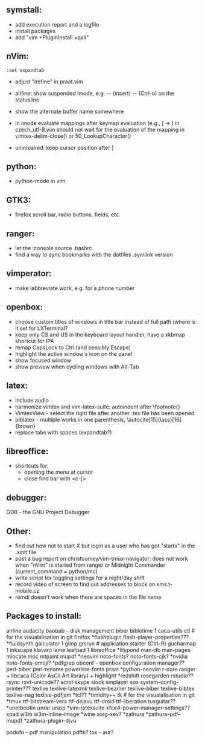 symstall:
-----------
- add execution report and a logfile
- install packages
- add "vim +PluginInstall +qall"

nVim:
-----
```
:set expandtab
```

- adjust "define" in praat.vim

- airline: show suspended imode, e.g. -- (insert) -- (Ctrl-o) on the statusline

- show the alternate buffer name somewhere

- in imode evaluate mappings after keymap evaluation (e.g., ] -> ) in
  czech_utf-8.vim should not wait for the evaluation of the mapping in
  vimtex-delim-close() or 50_LookupCharacter()

- unimpaired: keep cursor position after ]<Space>


python:
-------
- python-mode in vim


GTK3:
-----
- firefox scroll bar, radio buttons, fields, etc.

ranger:
-------
- let the :console source .bashrc
- find a way to sync bookmarks with the dotfiles .symlink version

vimperator:
-----------
- make iabbreviate work, e.g. for a phone number

openbox:
--------
- choose custom titles of windows in title bar instead of full path (where is it
  set for LXTerminal?
- keep only CS and US in the keyboard layout handler, have a xkbmap shortcut for IPA
- remap CapsLock to Ctrl (and possibly Escape)
- highlight the active window's icon on the panel
- show focused window
- show preview when cycling windows with Alt-Tab

latex:
------
- include audio
- harmonize vimtex and vim-latex-suite: autoindent after \footnote{}
- VimtexView - select the right file after another .tex file has been opened
- biblatex - multiple works in one parenthesis, \autocite[15]{lass}[16]{brown}
- replace tabs with spaces (expandtab?)

libreoffice:
------------
- shortcuts for:
	- opening the menu at cursor
	- close find bar with <c-[>

debugger:
---------
GDB - the GNU Project Debugger

Other:
------
- find out how not to start X but login as a user who has got "startx" in the
  .xinit file
- post a bug report on christoomey/vim-tmux-navigator:
	does not work when "nVim" is started from ranger or Midnight Commander
	(current_command = python/mc)
- write script for toggling settings for a night/day shift
- record video of screen to find out addresses to block on sms.t-mobile.cz
- remdi doesn't work when there are spaces in the file name

Packages to install:
--------------------
airline
audacity
baobab - disk management
biber
bibletime 1
caca-utils
ctl 	# for the visualalisation in git
firefox
*flashplugin
flash-player-properties???
*fluidsynth
galculator 1
gimp
gmrun	# application starter (Ctrl-R)
gucharmap 1
inkscape
klavaro
lame
leafpad 1
libreoffice
*lilypond
man-db
man-pages
mlocate
moc
mtpaint
mupdf
*neovim
noto-fonts?
noto-fonts-cjk?
*nvidia
noto-fonts-emoji?
*pdfgrep
obconf - openbox configuration manager??
perl-biber
perl-rename
powerline-fonts
praat
*python-neovim
r-core
ranger + libcaca (Color AsCii Art library) + highlight
*redshift
rosegarden
rstudio??
rsync
rxvt-unicode??
scrot
skype
slock
smplayer
sox
system-config-printer???
texlive
texlive-latexmk
texlive-beamer
texlive-biber
texlive-bibtex
texlive-nag
texlive-pdfjam
*tcl??
*timidity++
tk		# for the visualalisation in git
*tmux
ttf-bitstream-vera
ttf-dejavu
ttf-droid
ttf-liberation
tuxguitar??
*unetbootin
unrar
unzip
*vim-latexsuite
xfce4-power-manager-settings??
xpad
w3m
w3m-inline-image
*wine
xorg-xev?
*zathura
*zathura-pdf-mupdf
*zathura-plugin-djvu

podofo - pdf manipulation
pdftk?
tox - aur?
